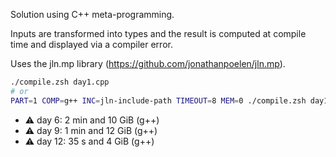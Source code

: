 Solution using C++ meta-programming.

Inputs are transformed into types and the result is computed at compile time and displayed via a compiler error.

Uses the jln.mp library (https://github.com/jonathanpoelen/jln.mp).

```sh
./compile.zsh day1.cpp
# or
PART=1 COMP=g++ INC=jln-include-path TIMEOUT=8 MEM=0 ./compile.zsh day1.cpp [compiler option...]
```

- ⚠ day 6: 2 min and 10 GiB (g++)
- ⚠ day 9: 1 min and 12 GiB (g++)
- ⚠ day 12: 35 s and 4 GiB (g++)
